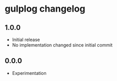 <h1 id="gulplog-changelog">gulplog changelog</h1>

<h2 id="1.0.0">1.0.0</h2>

<ul>
<li>Initial release</li>
<li>No implementation changed since initial commit</li>
</ul>

<h2 id="0.0.0">0.0.0</h2>

<ul>
<li>Experimentation</li>
</ul>
